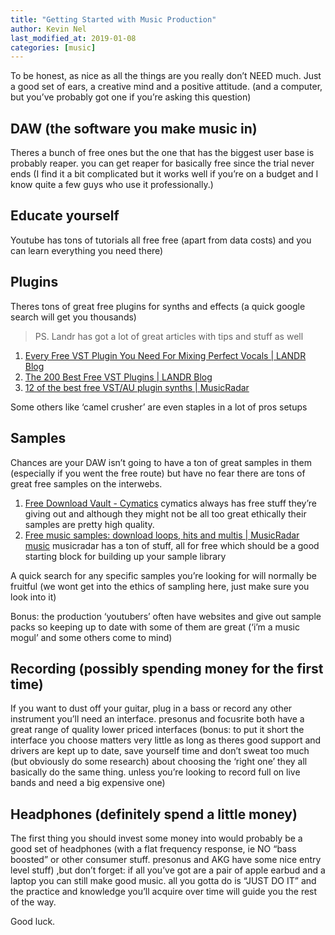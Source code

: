 ```yaml
---
title: "Getting Started with Music Production"
author: Kevin Nel
last_modified_at: 2019-01-08
categories: [music]
---
```


To be honest, as nice as all the things are you really don’t NEED much.
Just a good set of ears, a creative mind and a positive attitude. (and a computer, but you’ve probably got one if you’re asking this question)

## DAW (the software you make music in)

Theres a bunch of free ones but the one that has the biggest user base is probably reaper. you can get reaper for basically free since the trial never ends (I find it a bit complicated but it works well if you’re on a budget and I know quite a few guys who use it professionally.)

## Educate yourself

Youtube has tons of tutorials all free free (apart from data costs) and you can learn everything you need there)

## Plugins

Theres tons of great free plugins for synths and effects (a quick google search will get you thousands)

> PS. Landr has got a lot of great articles with tips and stuff as well

1. [Every Free VST Plugin You Need For Mixing Perfect Vocals | LANDR Blog](https://blog.landr.com/every-free-plugin-need-mixing-perfect-vocals/)
2. [The 200 Best Free VST Plugins | LANDR Blog](https://blog.landr.com/best-free-vst-plugins/)
3. [12 of the best free VST/AU plugin synths | MusicRadar](https://www.musicradar.com/news/tech/12-of-the-best-free-vst-au-plugin-synths-615790)

Some others like ‘camel crusher’ are even staples in a lot of pros setups

## Samples

Chances are your DAW isn’t going to have a ton of great samples in them (especially if you went the free route) but have no fear there are tons of great free samples on the interwebs.

1. [Free Download Vault - Cymatics](https://cymatics.fm/pages/free-download-vault) cymatics always has free stuff they’re giving out and although they might not be all too great ethically their samples are pretty high quality.
1. [Free music samples: download loops, hits and multis | MusicRadar music](https://www.musicradar.com/news/tech/free-music-samples-download-loops-hits-and-multis-627820) musicradar has a ton of stuff, all for free which should be a good starting block for building up your sample library

A quick search for any specific samples you’re looking for will normally be fruitful (we wont get into the ethics of sampling here, just make sure you look into it)

Bonus: the production ‘youtubers’ often have websites and give out sample packs so keeping up to date with some of them are great (‘i’m a music mogul’ and some others come to mind)

## Recording (possibly spending money for the first time)

If you want to dust off your guitar, plug in a bass or record any other instrument you’ll need an interface. presonus and focusrite both have a great range of quality lower priced interfaces (bonus: to put it short the interface you choose matters very little as long as theres good support and drivers are kept up to date, save yourself time and don’t sweat too much (but obviously do some research) about choosing the ‘right one’ they all basically do the same thing. unless you’re looking to record full on live bands and need a big expensive one)

## Headphones (definitely spend a little money)

The first thing you should invest some money into would probably be a good set of headphones (with a flat frequency response, ie NO “bass boosted” or other consumer stuff. presonus and AKG have some nice entry level stuff)
,but don’t forget: if all you’ve got are a pair of apple earbud and a laptop you can still make good music. all you gotta do is “JUST DO IT” and the practice and knowledge you’ll acquire over time will guide you the rest of the way.

Good luck.
